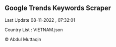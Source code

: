 

## Google Trends Keywords Scraper 
 
Last Update 08-11-2022 , 07:32:01

Country List :
VIETNAM.json



© Abdul Muttaqin 
